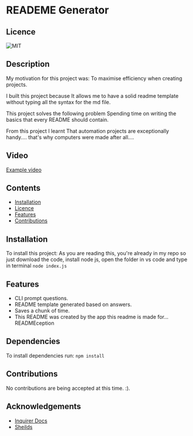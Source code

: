 # READEME Generator

## Licence

![MIT](https://img.shields.io/badge/License-MIT-green.svg)

## Description

My motivation for this project was: To maximise efficiency when creating projects.

I built this project because It allows me to have a solid readme template without typing all the syntax for the md file.

This project solves the following problem Spending time on writing the basics that every README should contain.

From this project I learnt That automation projects are exceptionally handy.... that's why computers were made after all....

## Video

[Example video](https://youtu.be/LNgz0QsaTVw)

## Contents

-   [Installation](#installation)
-   [Licence](#licence)
-   [Features](#features)
-   [Contributions](#contributions)

## Installation

To install this project: 
As you are reading this, you're already in my repo so just download the code, install node js, open the folder in vs code and type in terminal
`node index.js`

## Features

-   CLI prompt questions.
-   README template generated based on answers.
-   Saves a chunk of time.
-   This README was created by the app this readme is made for... READMEception

## Dependencies

To install dependencies run:
`npm install`

## Contributions

No contributions are being accepted at this time. :).

## Acknowledgements

-   [Inquirer Docs](https://www.npmjs.com/package/inquirer#documentation)
-   [Sheilds](https://shields.io/)
